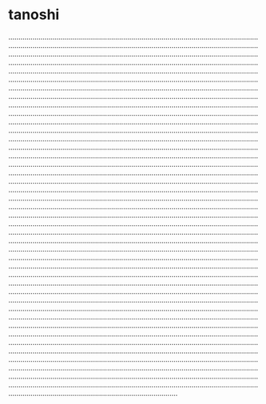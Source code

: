 # tanoshi
............................................................................................................................................................................................................................................................................................................................................................................................................................................................................................................................................................................................................................................................................................................................................................................................................................................................................................................................................................................................................................................................................................................................................................................................................................................................................................................................................................................................................................................................................................................................................................................................................................................................................................................................................................................................................................................................................................................................................................................................................................................................................................................................................................................................................................................................................................................................................................................................................................................................................................................................................................................................................................................................................................................................................................................................................................................................................................................................................................................................................................................................................................................................................................................................................................................................................................................................................................................................................................................................................................................................................................................................................................................................................................................................................................................................................................................................................................................................................................................................................................................................................................................................................................................................................................................................................................................................................................................................................................................................................................................................................................................................................................................................................................................................................................................................................................................................................................................................................................................................................................................................................................................................................................................................................................................................................................................................................................................................................................................................................................................